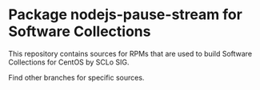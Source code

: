 # Package nodejs-pause-stream for Software Collections

This repository contains sources for RPMs that are used
to build Software Collections for CentOS by SCLo SIG.

Find other branches for specific sources.

